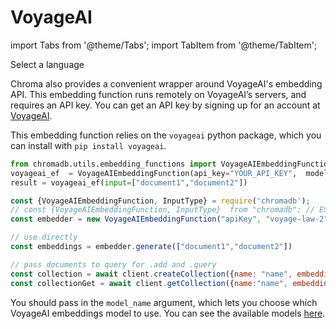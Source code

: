 ---
---

# VoyageAI

import Tabs from '@theme/Tabs';
import TabItem from '@theme/TabItem';

<div class="select-language">Select a language</div>

<Tabs queryString groupId="lang">
<TabItem value="py" label="Python"></TabItem>
<TabItem value="js" label="JavaScript"></TabItem>
</Tabs>

Chroma also provides a convenient wrapper around VoyageAI's embedding API. This embedding function runs remotely on VoyageAI’s servers, and requires an API key. You can get an API key by signing up for an account at [VoyageAI](https://dash.voyageai.com/api-keys).

<Tabs queryString groupId="lang" className="hideTabSwitcher">
<TabItem value="py" label="Python">

This embedding function relies on the `voyageai` python package, which you can install with `pip install voyageai`.

```python
from chromadb.utils.embedding_functions import VoyageAIEmbeddingFunction
voyageai_ef  = VoyageAIEmbeddingFunction(api_key="YOUR_API_KEY",  model_name="voyage-law-2", input_type=VoyageAIEmbeddingFunction.InputType.DOCUMENT)
result = voyageai_ef(input=["document1","document2"])
```

</TabItem>
<TabItem value="js" label="JavaScript">

```javascript
const {VoyageAIEmbeddingFunction, InputType} = require('chromadb');
// const {VoyageAIEmbeddingFunction, InputType}  from "chromadb"; // ESM import
const embedder = new VoyageAIEmbeddingFunction("apiKey", "voyage-law-2", InputType.DOCUMENT)

// use directly 
const embeddings = embedder.generate(["document1","document2"])

// pass documents to query for .add and .query
const collection = await client.createCollection({name: "name", embeddingFunction: embedder})
const collectionGet = await client.getCollection({name:"name", embeddingFunction: embedder})
```

</TabItem>

</Tabs>



You should pass in the `model_name` argument, which lets you choose which VoyageAI embeddings model to use. You can see the available models [here](https://docs.voyageai.com/docs/embeddings).


